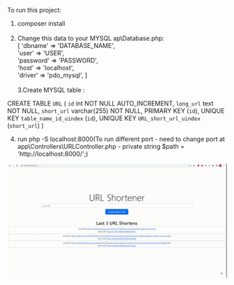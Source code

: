 To run this project:
1. composer install<br /><br />
2. Change this data to your MYSQL ap\Database.php: <br />
[ 'dbname' => 'DATABASE_NAME', <br />
   'user' => 'USER', <br />
   'password' => 'PASSWORD', <br />
   'host' => 'localhost', <br />
   'driver' => 'pdo_mysql', ]<br /><br />
3.Create MYSQL table :

CREATE TABLE `URL` (
`id` int NOT NULL AUTO_INCREMENT,
`long_url` text NOT NULL,
`short_url` varchar(255) NOT NULL,
PRIMARY KEY (`id`),
UNIQUE KEY `table_name_id_uindex` (`id`),
UNIQUE KEY `URL_short_url_uindex` (`short_url`)
)

4. run php -S localhost:8000(To run different port - need to change port at app\Controllers\URLController.php - private string $path = 'http://localhost:8000/';)

<img src="src/preview.gif">

